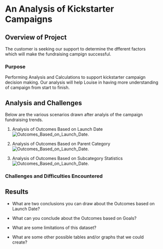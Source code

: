 # An Analysis of Kickstarter Campaigns

## Overview of Project
The customer is seeking our support to determine the dfferent factors which will make the fundraising campign successful.

### Purpose
Performing Analysis and Calculations to support kickstarter campaign decision making. Our analysis will help Louise in having more understanding of campaign from start to finish.

## Analysis and Challenges
Below are the various scenarios drawn after analyis of the campaign fundraising trends.

1. Analysis of Outcomes Based on Launch Date
![Outcomes_Based_on_Launch_Date](path/to/image_name.png).


2. Analysis of Outcomes Based on Parent Category
![Outcomes_Based_on_Launch_Date](path/to/image_name.png).


3. Analysis of Outcomes Based on Subcategory Statistics
![Outcomes_Based_on_Launch_Date](path/to/image_name.png).


### Challenges and Difficulties Encountered



## Results

- What are two conclusions you can draw about the Outcomes based on Launch Date?

- What can you conclude about the Outcomes based on Goals?

- What are some limitations of this dataset?

- What are some other possible tables and/or graphs that we could create?
